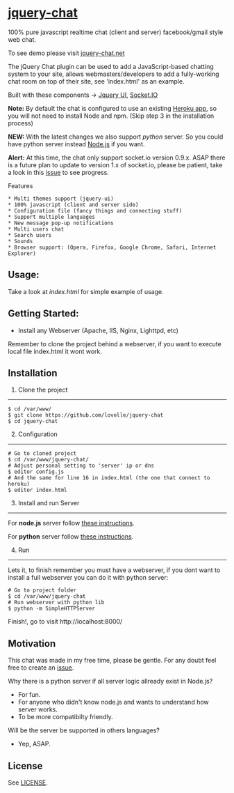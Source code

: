 [jquery-chat](http://jquery-chat.net/)
===

100% pure javascript realtime chat (client and server) facebook/gmail style web chat.

To see demo please visit [jquery-chat.net](http://jquery-chat.net)

The jQuery Chat plugin can be used to add a JavaScript-based chatting system to your site, 
allows webmasters/developers to add a fully-working chat room on top of their site, see 'index.html' as an example.

Built with these components -> [Jquery UI](http://jqueryui.com/), [Socket.IO](http://socket.io/)

**Note:** By default the chat is configured to use an existing [Heroku app](http://jquery-chat.herokuapp.com/socket.io), so you will not need to install Node and npm.
(Skip step 3 in the installation process)

**NEW:** With the latest changes we also support *python* server.
So you could have python server instead [Node.js](http://nodejs.org/) if you want.

**Alert:** At this time, the chat only support socket.io version 0.9.x.
ASAP there is a future plan to update to version 1.x of socket.io, please be patient,
take a look in this [issue](https://github.com/lovelle/jquery-chat/issues/25) to see progress.


Features

	* Multi themes support (jquery-ui)
	* 100% javascript (client and server side)
	* Configuration file (fancy things and connecting stuff)
	* Support multiple languages
	* New message pop-up notifications
	* Multi users chat
	* Search users
	* Sounds 
	* Browser support: (Opera, Firefox, Google Chrome, Safari, Internet Explorer)


Usage:
---

Take a look at *index.html* for simple example of usage.


Getting Started:
---

* Install any Webserver (Apache, IIS, Nginx, Lighttpd, etc)

Remember to clone the project behind a webserver, if you want to execute local file index.html it wont work.


Installation
---

1. Clone the project
---

	$ cd /var/www/
	$ git clone https://github.com/lovelle/jquery-chat
	$ cd jquery-chat

2. Configuration
---

	# Go to cloned project
	$ cd /var/www/jquery-chat/
	# Adjust personal setting to 'server' ip or dns
	$ editor config.js
	# And the same for line 16 in index.html (the one that connect to heroku)
	$ editor index.html

3. Install and run Server
---

For **node.js** server follow [these instructions](https://github.com/lovelle/jquery-chat/blob/master/server/node/README.md).

For **python** server follow [these instructions](https://github.com/lovelle/jquery-chat/blob/master/server/python/README.md).


4. Run
---

Lets it, to finish remember you must have a webserver, if you dont want to install a full webserver you can do it with python server:

	# Go to project folder
	$ cd /var/www/jquery-chat
	# Run webserver with python lib
	$ python -m SimpleHTTPServer

Finish!, go to visit http://localhost:8000/


Motivation
---
This chat was made in my free time, please be gentle.
For any doubt feel free to create an [issue](https://github.com/lovelle/jquery-chat/issues).

Why there is a python server if all server logic allready exist in Node.js?

* For fun.
* For anyone who didn't know node.js and wants to understand how server works.
* To be more compatibilty friendly.

Will be the server be supported in others languages?

* Yep, ASAP.


License
---

See [LICENSE](https://github.com/lovelle/jquery-chat/blob/master/LICENSE).

